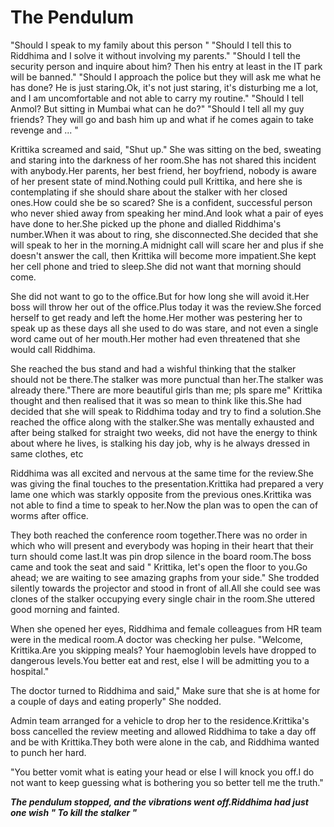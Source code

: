 # The Pendulum


"Should I speak to my family about this person "
"Should I tell this to Riddhima and I solve it without involving my parents."
"Should I tell the security person and inquire about him? Then his entry at least in the IT park will be banned."
"Should I approach the police but they will ask me what he has done? He is just staring.Ok, it's not just staring, it's disturbing me a lot, and I am uncomfortable and not able to carry my routine."
"Should I tell Anmol? But sitting in Mumbai what can he do?"
"Should I tell all my guy friends? They will go and bash him up and what if he comes again to take revenge and ... "

Krittika screamed and said, "Shut up." She was sitting on the bed, sweating and staring into the darkness of her room.She has not shared this incident with anybody.Her parents, her best friend, her boyfriend, nobody is aware of her present state of mind.Nothing could pull Krittika, and here she is contemplating if she should share about the stalker with her closed ones.How could she be so scared? She is a confident, successful person who never shied away from speaking her mind.And look what a pair of eyes have done to her.She picked up the phone and dialled Riddhima's number.When it was about to ring, she disconnected.She decided that she will speak to her in the morning.A midnight call will scare her and plus if she doesn't answer the call, then Krittika will become more impatient.She kept her cell phone and tried to sleep.She did not want that morning should come.

She did not want to go to the office.But for how long she will avoid it.Her boss will throw her out of the office.Plus today it was the review.She forced herself to get ready and left the home.Her mother was pestering her to speak up as these days all she used to do was stare, and not even a single word came out of her mouth.Her mother had even threatened that she would call Riddhima.

She reached the bus stand and had a wishful thinking that the stalker should not be there.The stalker was more punctual than her.The stalker was already there."There are more beautiful girls than me; pls spare me" Krittika thought and then realised that it was so mean to think like this.She had decided that she will speak to Riddhima today and try to find a solution.She reached the office along with the stalker.She was mentally exhausted and after being stalked for straight two weeks, did not have the energy to think about where he lives, is stalking his day job, why is he always dressed in same clothes, etc

Riddhima was all excited and nervous at the same time for the review.She was giving the final touches to the presentation.Krittika had prepared a very lame one which was starkly opposite from the previous ones.Krittika was not able to find a time to speak to her.Now the plan was to open the can of worms after office.

They both reached the conference room together.There was no order in which who will present and everybody was hoping in their heart that their turn should come last.It was pin drop silence in the board room.The boss came and took the seat and said " Krittika, let's open the floor to you.Go ahead; we are waiting to see amazing graphs from your side." She trodded silently towards the projector and stood in front of all.All she could see was clones of the stalker occupying every single chair in the room.She uttered good morning and fainted.

When she opened her eyes, Riddhima and female colleagues from HR team were in the medical room.A doctor was checking her pulse.
"Welcome, Krittika.Are you skipping meals? Your haemoglobin levels have dropped to dangerous levels.You better eat and rest, else I will be admitting  you to a hospital."

The doctor turned to Riddhima and said," Make sure that she is at home for a couple of days and eating properly" She nodded.

Admin team arranged for a vehicle to drop her to the residence.Krittika's boss cancelled the review meeting and allowed Riddhima to take a day off and be with Krittika.They both were alone in the cab, and Riddhima wanted to punch her hard.

"You better vomit what is eating your head or else I will knock you off.I do not  want to keep guessing what is bothering you so better  tell me the truth."

***The pendulum stopped, and the vibrations went off.Riddhima had just one wish " To kill the stalker "***